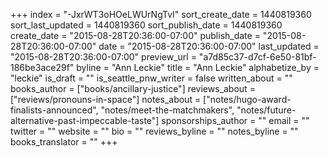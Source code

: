 +++
index = "-JxrWT3oHOeLWUrNgTvI"
sort_create_date = 1440819360
sort_last_updated = 1440819360
sort_publish_date = 1440819360
create_date = "2015-08-28T20:36:00-07:00"
publish_date = "2015-08-28T20:36:00-07:00"
date = "2015-08-28T20:36:00-07:00"
last_updated = "2015-08-28T20:36:00-07:00"
preview_url = "a7d85c37-d7cf-6e50-81bf-186be3ace29f"
byline = "Ann Leckie"
title = "Ann Leckie"
alphabetize_by = "leckie"
is_draft = ""
is_seattle_pnw_writer = false
written_about = ""
books_author = ["books/ancillary-justice"]
reviews_about = ["reviews/pronouns-in-space"]
notes_about = ["notes/hugo-award-finalists-announced", "notes/meet-the-matchmakers", "notes/future-alternative-past-impeccable-taste"]
sponsorships_author = ""
email = ""
twitter = ""
website = ""
bio = ""
reviews_byline = ""
notes_byline = ""
books_translator = ""
+++
